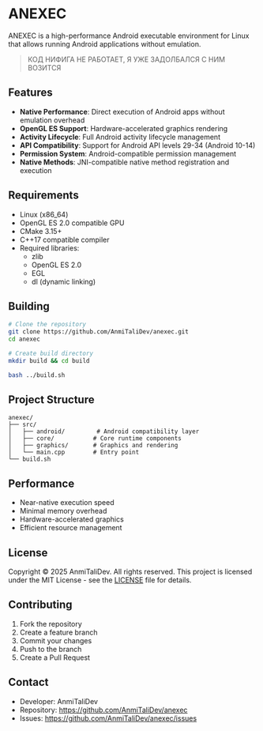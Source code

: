 # ANEXEC

ANEXEC is a high-performance Android executable environment for Linux that allows running Android applications without emulation.

> КОД НИФИГА НЕ РАБОТАЕТ, Я УЖЕ ЗАДОЛБАЛСЯ С НИМ ВОЗИТСЯ

## Features

- **Native Performance**: Direct execution of Android apps without emulation overhead
- **OpenGL ES Support**: Hardware-accelerated graphics rendering
- **Activity Lifecycle**: Full Android activity lifecycle management
- **API Compatibility**: Support for Android API levels 29-34 (Android 10-14)
- **Permission System**: Android-compatible permission management
- **Native Methods**: JNI-compatible native method registration and execution

## Requirements

- Linux (x86_64)
- OpenGL ES 2.0 compatible GPU
- CMake 3.15+
- C++17 compatible compiler
- Required libraries:
  - zlib
  - OpenGL ES 2.0
  - EGL
  - dl (dynamic linking)

## Building

```bash
# Clone the repository
git clone https://github.com/AnmiTaliDev/anexec.git
cd anexec

# Create build directory
mkdir build && cd build

bash ../build.sh
```

## Project Structure

```
anexec/
├── src/
│   ├── android/         # Android compatibility layer
│   ├── core/           # Core runtime components
│   ├── graphics/       # Graphics and rendering
│   └── main.cpp        # Entry point
└── build.sh
```

## Performance

- Near-native execution speed
- Minimal memory overhead
- Hardware-accelerated graphics
- Efficient resource management

## License

Copyright © 2025 AnmiTaliDev. All rights reserved.
This project is licensed under the MIT License - see the [LICENSE](LICENSE) file for details.

## Contributing

1. Fork the repository
2. Create a feature branch
3. Commit your changes
4. Push to the branch
5. Create a Pull Request

## Contact

- Developer: AnmiTaliDev
- Repository: https://github.com/AnmiTaliDev/anexec
- Issues: https://github.com/AnmiTaliDev/anexec/issues